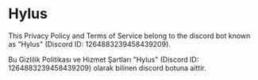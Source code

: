 # Hylus
This Privacy Policy and Terms of Service belong to the discord bot known as "Hylus" (Discord ID: 1264883239458439209).

Bu Gizlilik Politikası ve Hizmet Şartları "Hylus" (Discord ID: 1264883239458439209) olarak bilinen discord botuna aittir.
